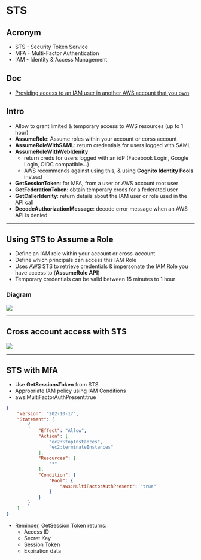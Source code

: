 # STS

## Acronym
* STS - Security Token Service
* MFA - Multi-Factor Authentication
* IAM - Identity & Access Management

## Doc
* [Providing access to an IAM user in another AWS account that you own](https://docs.aws.amazon.com/IAM/latest/UserGuide/id_roles_common-scenarios_aws-accounts.html)

## Intro
* Allow to grant limited & temporary access to AWS resources (up to 1 hour)
* **AssumeRole**: Assume roles within your account or corss account
* **AssumeRoleWithSAML**: return credentials for users logged with SAML
* **AssumeRoleWithWebIdenity**
    * return creds for users logged with an idP (Facebook Login, Google Login, OIDC compatible...)
    * AWS recommends against using this, & using **Cognito Identity Pools** instead
* **GetSessionToken**: for MFA, from a user or AWS account root user
* **GetFederationToken**: obtain temporary creds for a federated user
* **GetCallerIdenity**: return details about the IAM user or role used in the API call
* **DecodeAuthorizationMessage**: decode error message when an AWS API is denied

---

## Using STS to Assume a Role
* Define an IAM role within your account or cross-account
* Define which principals can access this IAM Role
* Uses AWS STS to retrieve credentials & impersonate the IAM Role you have access to (**AssumeRole API**)
* Temporary credentials can be valid between 15 minutes to 1 hour

### Diagram
[<img src="https://i.imgur.com/fcgdTQj.png">](https://i.imgur.com/fcgdTQj.png)

---

## Cross account access with STS
[<img src="https://i.imgur.com/YaHoT7D.png">](https://i.imgur.com/YaHoT7D.png)

---

## STS with MfA
* Use **GetSessionsToken** from STS
* Appropriate IAM policy using IAM Conditions
* aws:MultiFactorAuthPresent:true
````json
{
    "Version": "202-10-17",
    "Statement": [
        {
            "Effect": "Allow",
            "Action": [
                "ec2:StopInstances",
                "ec2:terminateInstances"
            ],
            "Resources": [
                "*"
            ],
            "Condition": {
                "Bool": {
                    "aws:MultiFactorAuthPresent": "true"
                }
            }
        }
    ]
}
````
* Reminder, GetSession Token returns:
    * Access ID
    * Secret Key
    * Session Token
    * Expiration data
